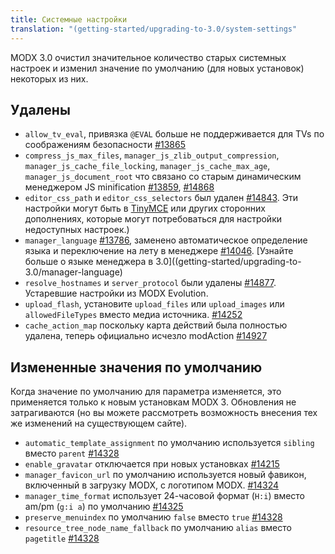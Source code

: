 ```yaml
---
title: Системные настройки
translation: "(getting-started/upgrading-to-3.0/system-settings"
---
```


MODX 3.0 очистил значительное количество старых системных настроек и изменил значение по умолчанию (для новых установок) некоторых из них.

## Удалены

-   `allow_tv_eval`, привязка `@EVAL` больше не поддерживается для TVs по соображениям безопасности [#13865](https://github.com/modxcms/revolution/pull/13865)
-   `compress_js_max_files`, `manager_js_zlib_output_compression`, `manager_js_cache_file_locking`, `manager_js_cache_max_age`, `manager_js_document_root` что связано со старым динамическим менеджером JS minification [#13859](https://github.com/modxcms/revolution/pull/13859), [#14868](https://github.com/modxcms/revolution/pull/14868)
-   `editor_css_path` и `editor_css_selectors` был удален [#14843](https://github.com/modxcms/revolution/pull/14843). Эти настройки могут быть в [TinyMCE](https://github.com/modxcms/TinyMCE/issues/30) или других сторонних дополнениях, которые могут потребоваться для настройки недоступных настроек.)
-   `manager_language` [#13786](https://github.com/modxcms/revolution/pull/13786), заменено автоматическое определение языка и переключение на лету в менеджере [#14046](https://github.com/modxcms/revolution/pull/14046). [Узнайте больше о языке менеджера в 3.0]((getting-started/upgrading-to-3.0/manager-language)
-   `resolve_hostnames` и `server_protocol` были удалены [#14877](https://github.com/modxcms/revolution/pull/14877). Устаревшие настройки из MODX Evolution.
-   `upload_flash`, установите `upload_files` или `upload_images` или `allowedFileTypes` вместо медиа источника. [#14252](https://github.com/modxcms/revolution/pull/14252)
-   `cache_action_map` поскольку карта действий была полностью удалена, теперь официально исчезло modAction [#14927](https://github.com/modxcms/revolution/pull/14927)

## Измененные значения по умолчанию

Когда значение по умолчанию для параметра изменяется, это применяется только к новым установкам MODX 3. Обновления не затрагиваются (но вы можете рассмотреть возможность внесения тех же изменений на существующем сайте).

-   `automatic_template_assignment` по умолчанию используется `sibling` вместо `parent` [#14328](https://github.com/modxcms/revolution/pull/14328)
-   `enable_gravatar` отключается при новых установках [#14215](https://github.com/modxcms/revolution/pull/14215)
-   `manager_favicon_url` по умолчанию используется новый фавикон, включенный в загрузку MODX, с логотипом MODX. [#14324](https://github.com/modxcms/revolution/pull/14324)
-   `manager_time_format` использует 24-часовой формат (`H:i`) вместо am/pm (`g:i a`) по умолчанию [#14325](https://github.com/modxcms/revolution/pull/14325)
-   `preserve_menuindex` по умолчанию `false` вместо `true` [#14328](https://github.com/modxcms/revolution/pull/14328)
-   `resource_tree_node_name_fallback` по умолчанию `alias` вместо `pagetitle` [#14328](https://github.com/modxcms/revolution/pull/14328)
